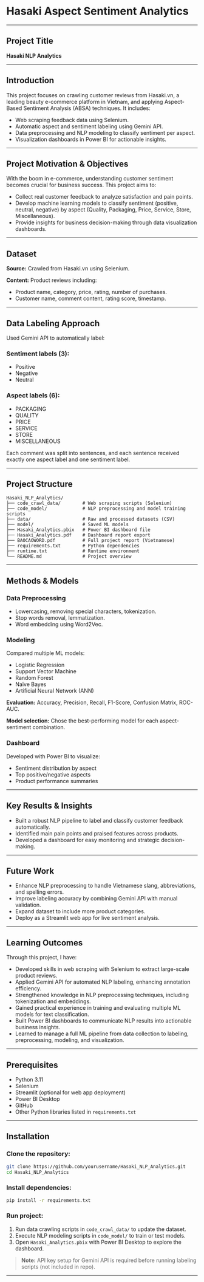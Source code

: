 # Hasaki Aspect Sentiment Analytics

---

## Project Title

**Hasaki NLP Analytics**

---

## Introduction

This project focuses on crawling customer reviews from Hasaki.vn, a leading beauty e-commerce platform in Vietnam, and applying Aspect-Based Sentiment Analysis (ABSA) techniques. It includes:

- Web scraping feedback data using Selenium.  
- Automatic aspect and sentiment labeling using Gemini API.  
- Data preprocessing and NLP modeling to classify sentiment per aspect.  
- Visualization dashboards in Power BI for actionable insights.

---

## Project Motivation & Objectives

With the boom in e-commerce, understanding customer sentiment becomes crucial for business success. This project aims to:

- Collect real customer feedback to analyze satisfaction and pain points.  
- Develop machine learning models to classify sentiment (positive, neutral, negative) by aspect (Quality, Packaging, Price, Service, Store, Miscellaneous).  
- Provide insights for business decision-making through data visualization dashboards.

---

## Dataset

**Source:** Crawled from Hasaki.vn using Selenium.

**Content:** Product reviews including:

- Product name, category, price, rating, number of purchases.  
- Customer name, comment content, rating score, timestamp.

---

## Data Labeling Approach

Used Gemini API to automatically label:

### Sentiment labels (3):

- Positive  
- Negative  
- Neutral

### Aspect labels (6):

- PACKAGING  
- QUALITY  
- PRICE  
- SERVICE  
- STORE  
- MISCELLANEOUS

Each comment was split into sentences, and each sentence received exactly one aspect label and one sentiment label.

---

## Project Structure

```
Hasaki_NLP_Analytics/
├── code_crawl_data/        # Web scraping scripts (Selenium)
├── code_model/             # NLP preprocessing and model training scripts
├── data/                   # Raw and processed datasets (CSV)
├── model/                  # Saved ML models
├── Hasaki_Analytics.pbix   # Power BI dashboard file
├── Hasaki_Analytics.pdf    # Dashboard report export
├── BAOCAOWORD.pdf          # Full project report (Vietnamese)
├── requirements.txt        # Python dependencies
├── runtime.txt             # Runtime environment
└── README.md               # Project overview
```

---

## Methods & Models

### Data Preprocessing

- Lowercasing, removing special characters, tokenization.  
- Stop words removal, lemmatization.  
- Word embedding using Word2Vec.

### Modeling

Compared multiple ML models:

- Logistic Regression  
- Support Vector Machine  
- Random Forest  
- Naïve Bayes  
- Artificial Neural Network (ANN)

**Evaluation:** Accuracy, Precision, Recall, F1-Score, Confusion Matrix, ROC-AUC.

**Model selection:** Chose the best-performing model for each aspect-sentiment combination.

### Dashboard

Developed with Power BI to visualize:

- Sentiment distribution by aspect  
- Top positive/negative aspects  
- Product performance summaries

---

## Key Results & Insights

- Built a robust NLP pipeline to label and classify customer feedback automatically.  
- Identified main pain points and praised features across products.  
- Developed a dashboard for easy monitoring and strategic decision-making.

---

## Future Work

- Enhance NLP preprocessing to handle Vietnamese slang, abbreviations, and spelling errors.  
- Improve labeling accuracy by combining Gemini API with manual validation.  
- Expand dataset to include more product categories.  
- Deploy as a Streamlit web app for live sentiment analysis.

---

## Learning Outcomes

Through this project, I have:

- Developed skills in web scraping with Selenium to extract large-scale product reviews.  
- Applied Gemini API for automated NLP labeling, enhancing annotation efficiency.  
- Strengthened knowledge in NLP preprocessing techniques, including tokenization and embeddings.  
- Gained practical experience in training and evaluating multiple ML models for text classification.  
- Built Power BI dashboards to communicate NLP results into actionable business insights.  
- Learned to manage a full ML pipeline from data collection to labeling, preprocessing, modeling, and visualization.

---

## Prerequisites

- Python 3.11  
- Selenium  
- Streamlit (optional for web app deployment)  
- Power BI Desktop  
- GitHub  
- Other Python libraries listed in `requirements.txt`

---

## Installation

### Clone the repository:

```bash
git clone https://github.com/yourusername/Hasaki_NLP_Analytics.git
cd Hasaki_NLP_Analytics
```

### Install dependencies:

```bash
pip install -r requirements.txt
```

### Run project:

1. Run data crawling scripts in `code_crawl_data/` to update the dataset.  
2. Execute NLP modeling scripts in `code_model/` to train or test models.  
3. Open `Hasaki_Analytics.pbix` with Power BI Desktop to explore the dashboard.

> **Note:** API key setup for Gemini API is required before running labeling scripts (not included in repo).

---
